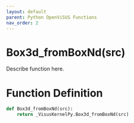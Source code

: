 ```yaml
---
layout: default
parent: Python OpenViSUS Functions
nav_order: 2
---
```


# Box3d_fromBoxNd(src)

Describe function here.

# Function Definition

```python
def Box3d_fromBoxNd(src):
    return _VisusKernelPy.Box3d_fromBoxNd(src)

```